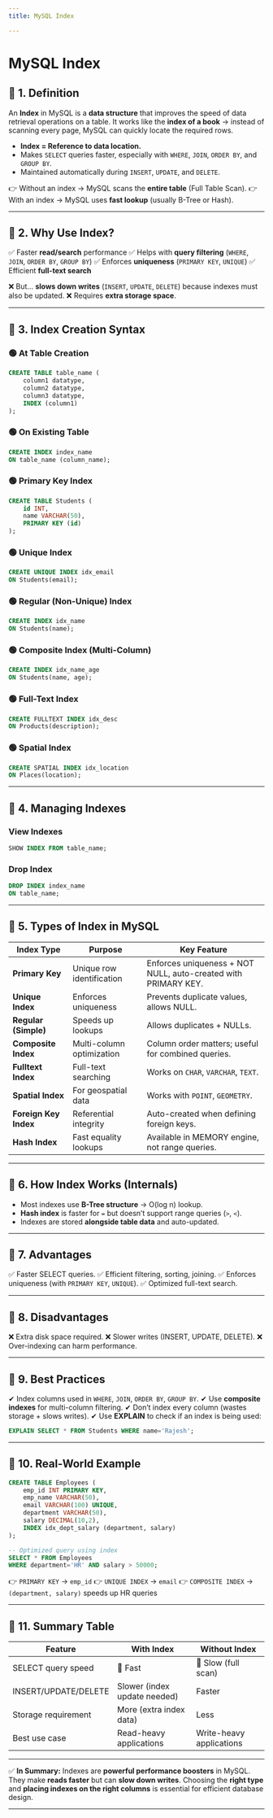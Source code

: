 ```yaml
---
title: MySQL Index

---
```



#  **MySQL Index**


## 🔹 1. Definition

An **Index** in MySQL is a **data structure** that improves the speed of data retrieval operations on a table.
It works like the **index of a book** → instead of scanning every page, MySQL can quickly locate the required rows.

* **Index = Reference to data location.**
* Makes `SELECT` queries faster, especially with `WHERE`, `JOIN`, `ORDER BY`, and `GROUP BY`.
* Maintained automatically during `INSERT`, `UPDATE`, and `DELETE`.

👉 Without an index → MySQL scans the **entire table** (Full Table Scan).
👉 With an index → MySQL uses **fast lookup** (usually B-Tree or Hash).

---

## 🔹 2. Why Use Index?

✅ Faster **read/search** performance
✅ Helps with **query filtering** (`WHERE`, `JOIN`, `ORDER BY`, `GROUP BY`)
✅ Enforces **uniqueness** (`PRIMARY KEY`, `UNIQUE`)
✅ Efficient **full-text search**

❌ But… **slows down writes** (`INSERT`, `UPDATE`, `DELETE`) because indexes must also be updated.
❌ Requires **extra storage space**.

---

## 🔹 3. Index Creation Syntax

### 🟢 At Table Creation

```sql
CREATE TABLE table_name (
    column1 datatype,
    column2 datatype,
    column3 datatype,
    INDEX (column1)
);
```

### 🟢 On Existing Table

```sql
CREATE INDEX index_name 
ON table_name (column_name);
```

### 🟢 Primary Key Index

```sql
CREATE TABLE Students (
    id INT,
    name VARCHAR(50),
    PRIMARY KEY (id)
);
```

### 🟢 Unique Index

```sql
CREATE UNIQUE INDEX idx_email 
ON Students(email);
```

### 🟢 Regular (Non-Unique) Index

```sql
CREATE INDEX idx_name 
ON Students(name);
```

### 🟢 Composite Index (Multi-Column)

```sql
CREATE INDEX idx_name_age 
ON Students(name, age);
```

### 🟢 Full-Text Index

```sql
CREATE FULLTEXT INDEX idx_desc 
ON Products(description);
```

### 🟢 Spatial Index

```sql
CREATE SPATIAL INDEX idx_location 
ON Places(location);
```

---

## 🔹 4. Managing Indexes

### View Indexes

```sql
SHOW INDEX FROM table_name;
```

### Drop Index

```sql
DROP INDEX index_name 
ON table_name;
```

---

## 🔹 5. Types of Index in MySQL

| **Index Type**        | **Purpose**               | **Key Feature**                                                |
| --------------------- | ------------------------- | -------------------------------------------------------------- |
| **Primary Key**       | Unique row identification | Enforces uniqueness + NOT NULL, auto-created with PRIMARY KEY. |
| **Unique Index**      | Enforces uniqueness       | Prevents duplicate values, allows NULL.                        |
| **Regular (Simple)**  | Speeds up lookups         | Allows duplicates + NULLs.                                     |
| **Composite Index**   | Multi-column optimization | Column order matters; useful for combined queries.             |
| **Fulltext Index**    | Full-text searching       | Works on `CHAR`, `VARCHAR`, `TEXT`.                            |
| **Spatial Index**     | For geospatial data       | Works with `POINT`, `GEOMETRY`.                                |
| **Foreign Key Index** | Referential integrity     | Auto-created when defining foreign keys.                       |
| **Hash Index**        | Fast equality lookups     | Available in MEMORY engine, not range queries.                 |

---

## 🔹 6. How Index Works (Internals)

* Most indexes use **B-Tree structure** → O(log n) lookup.
* **Hash index** is faster for `=` but doesn’t support range queries (`>`, `<`).
* Indexes are stored **alongside table data** and auto-updated.

---

## 🔹 7. Advantages

✅ Faster SELECT queries.
✅ Efficient filtering, sorting, joining.
✅ Enforces uniqueness (with `PRIMARY KEY`, `UNIQUE`).
✅ Optimized full-text search.

---

## 🔹 8. Disadvantages

❌ Extra disk space required.
❌ Slower writes (INSERT, UPDATE, DELETE).
❌ Over-indexing can harm performance.

---

## 🔹 9. Best Practices

✔ Index columns used in `WHERE`, `JOIN`, `ORDER BY`, `GROUP BY`.
✔ Use **composite indexes** for multi-column filtering.
✔ Don’t index every column (wastes storage + slows writes).
✔ Use **EXPLAIN** to check if an index is being used:

```sql
EXPLAIN SELECT * FROM Students WHERE name='Rajesh';
```

---

## 🔹 10. Real-World Example

```sql
CREATE TABLE Employees (
    emp_id INT PRIMARY KEY,
    emp_name VARCHAR(50),
    email VARCHAR(100) UNIQUE,
    department VARCHAR(50),
    salary DECIMAL(10,2),
    INDEX idx_dept_salary (department, salary)
);

-- Optimized query using index
SELECT * FROM Employees
WHERE department='HR' AND salary > 50000;
```

👉 `PRIMARY KEY` → `emp_id`
👉 `UNIQUE INDEX` → `email`
👉 `COMPOSITE INDEX` → `(department, salary)` speeds up HR queries

---

## 🔹 11. Summary Table

| **Feature**          | **With Index**               | **Without Index**        |
| -------------------- | ---------------------------- | ------------------------ |
| SELECT query speed   | 🚀 Fast                      | 🐌 Slow (full scan)      |
| INSERT/UPDATE/DELETE | Slower (index update needed) | Faster                   |
| Storage requirement  | More (extra index data)      | Less                     |
| Best use case        | Read-heavy applications      | Write-heavy applications |

---

✅ **In Summary:**
Indexes are **powerful performance boosters** in MySQL. They make **reads faster** but can **slow down writes**. Choosing the **right type** and **placing indexes on the right columns** is essential for efficient database design.

---
